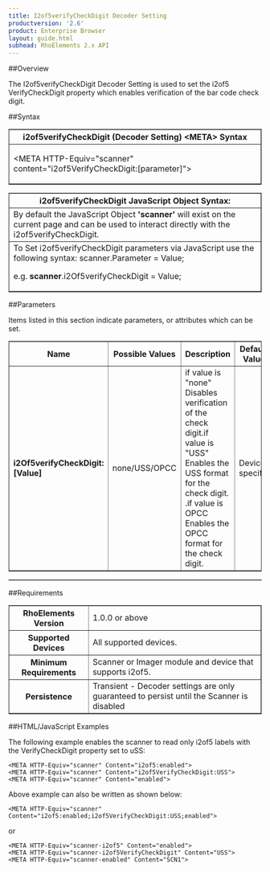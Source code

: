 ```yaml
---
title: I2of5verifyCheckDigit Decoder Setting
productversion: '2.6'
product: Enterprise Browser
layout: guide.html
subhead: RhoElements 2.x API
---
```


##Overview

The I2of5verifyCheckDigit Decoder Setting is used to set the i2of5 VerifyCheckDigit property which enables verification of the bar code check digit.

##Syntax

<table class="facelift" style="width:100%" border="1" padding="5px"> <tr><th class="tableHeading">i2of5verifyCheckDigit (Decoder Setting) &lt;META&gt; Syntax
</th></tr><tr><td class="clsSyntaxCells clsOddRow"><p>&lt;META HTTP-Equiv="scanner" content="i2of5VerifyCheckDigit:[parameter]"&gt;</p></td></tr></table>
<table class="facelift" style="width:100%" border="1" padding="5px"> <tr><th class="tableHeading">i2of5verifyCheckDigit JavaScript Object Syntax:</th></tr><tr><td class="clsSyntaxCells clsOddRow">
By default the JavaScript Object <b>'scanner'</b> will exist on the current page and can be used to interact directly with the i2of5verifyCheckDigit.
</td></tr><tr><td class="clsSyntaxCells clsEvenRow">
To Set i2of5verifyCheckDigit parameters via JavaScript use the following syntax: scanner.Parameter = Value;
<P />e.g. <b>scanner</b>.i2Of5verifyCheckDigit = Value;
</td></tr></table>

##Parameters


Items listed in this section indicate parameters, or attributes which can be set.
<table class="facelift" style="width:100%" border="1" padding="5px"> <col width="20%" /><col width="20%" /><col width="38%" /><col width="22%" /><tr><th class="tableHeading">Name</th><th class="tableHeading">Possible Values</th><th class="tableHeading">Description</th><th class="tableHeading">Default Value</th></tr><tr><td class="clsSyntaxCells clsOddRow"><b>i2Of5verifyCheckDigit:[Value]
</b></td><td class="clsSyntaxCells clsOddRow">none/USS/OPCC</td><td class="clsSyntaxCells clsOddRow">if value is "none" Disables verification of the check digit.if value is "USS" Enables the USS format for the check digit.
                                .if value is OPCC Enables the OPCC format for the check digit. </td><td class="clsSyntaxCells clsOddRow">Device specific</td></tr></table>
<table class="facelift" style="width:100%" border="1" padding="5px"> <col width="78%" /><col width="8%" /><col width="1%" /><col width="5%" /><col width="1%" /><col width="5%" /><col width="2%" /></table>





##Requirements

<table class="facelift" style="width:100%" border="1" padding="5px"> <tr><th class="tableHeading">RhoElements Version</th><td class="clsSyntaxCell clsEvenRow">1.0.0 or above
</td></tr><tr><th class="tableHeading">Supported Devices</th><td class="clsSyntaxCell clsOddRow">All supported devices.</td></tr><tr><th class="tableHeading">Minimum Requirements</th><td class="clsSyntaxCell clsOddRow">Scanner or Imager module and device that supports i2of5.</td></tr><tr><th class="tableHeading">Persistence</th><td class="clsSyntaxCell clsEvenRow">Transient - Decoder settings are only guaranteed to persist until the Scanner is disabled</td></tr></table>


##HTML/JavaScript Examples

The following example enables the scanner to read only i2of5 labels with the VerifyCheckDigit property set to uSS:

	<META HTTP-Equiv="scanner" Content="i2of5:enabled">
	<META HTTP-Equiv="scanner" Content="i2of5VerifyCheckDigit:USS">
	<META HTTP-Equiv="scanner" Content="enabled">
	
Above example can also be written as shown below:

	<META HTTP-Equiv="scanner" Content="i2of5:enabled;i2of5VerifyCheckDigit:USS;enabled">
	
or

	<META HTTP-Equiv="scanner-i2of5" Content="enabled">
	<META HTTP-Equiv="scanner-i2of5VerifyCheckDigit" Content="USS">
	<META HTTP-Equiv="scanner-enabled" Content="SCN1">
	






